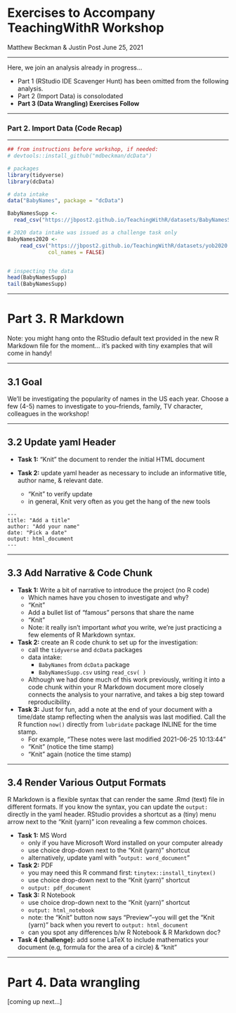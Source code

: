 Exercises to Accompany TeachingWithR Workshop
================
Matthew Beckman & Justin Post
June 25, 2021

<hr>

Here, we join an analysis already in progress…

  - Part 1 (RStudio IDE Scavenger Hunt) has been omitted from the
    following analysis.
  - Part 2 (Import Data) is consolodated
  - **Part 3 (Data Wrangling) Exercises Follow**

<hr>

### Part 2. Import Data (Code Recap)

<hr>

``` r
## from instructions before workshop, if needed:
# devtools::install_github("mdbeckman/dcData")

# packages
library(tidyverse)  
library(dcData)     

# data intake
data("BabyNames", package = "dcData")

BabyNamesSupp <- 
  read_csv("https://jbpost2.github.io/TeachingWithR/datasets/BabyNamesSupp.csv")

# 2020 data intake was issued as a challenge task only
BabyNames2020 <-   
    read_csv("https://jbpost2.github.io/TeachingWithR/datasets/yob2020.txt", 
             col_names = FALSE)


# inspecting the data
head(BabyNamesSupp)
tail(BabyNamesSupp)
```

<hr>

# Part 3. R Markdown

Note: you might hang onto the RStudio default text provided in the new R
Markdown file for the moment… it’s packed with tiny examples that will
come in handy\!

<hr>

## 3.1 Goal

We’ll be investigating the popularity of names in the US each year.
Choose a few (4-5) names to investigate to you–friends, family, TV
character, colleagues in the workshop\!

<hr>

## 3.2 Update yaml Header

  - **Task 1:** “Knit” the document to render the initial HTML document

  - **Task 2:** update yaml header as necessary to include an
    informative title, author name, & relevant date.
    
      - “Knit” to verify update
      - in general, Knit very often as you get the hang of the new tools

<!-- end list -->

    ---
    title: "Add a title"
    author: "Add your name"
    date: "Pick a date"
    output: html_document
    ---

<hr>

## 3.3 Add Narrative & Code Chunk

  - **Task 1:** Write a bit of narrative to introduce the project (no R
    code)
      - Which names have you chosen to investigate and why?  
      - “Knit”  
      - Add a bullet list of “famous” persons that share the name  
      - “Knit”  
      - Note: it really isn’t important *what* you write, we’re just
        practicing a few elements of R Markdown syntax.
  - **Task 2:** create an R code chunk to set up for the investigation:
      - call the `tidyverse` and `dcData` packages  
      - data intake:
          - `BabyNames` from `dcData` package  
          - `BabyNamesSupp.csv` using `read_csv( )`  
      - Although we had done much of this work previously, writing it
        into a code chunk within your R Markdown document more closely
        connects the analysis to your narrative, and takes a big step
        toward reproducibility.
  - **Task 3:** Just for fun, add a note at the end of your document
    with a time/date stamp reflecting when the analysis was last
    modified. Call the R function `now()` directly from `lubridate`
    package INLINE for the time stamp.
      - For example, “These notes were last modified 2021-06-25
        10:13:44”  
      - “Knit” (notice the time stamp)  
      - “Knit” again (notice the time stamp)

<hr>

## 3.4 Render Various Output Formats

R Markdown is a flexible syntax that can render the same .Rmd (text)
file in different formats. If you know the syntax, you can update the
`output:` directly in the yaml header. RStudio provides a shortcut as a
(tiny) menu arrow next to the “Knit (yarn)” icon revealing a few common
choices.

  - **Task 1:** MS Word
      - only if you have Microsoft Word installed on your computer
        already
      - use choice drop-down next to the “Knit (yarn)” shortcut
      - alternatively, update yaml with “`output: word_document`”
  - **Task 2:** PDF
      - you may need this R command first:
        `tinytex::install_tinytex()`  
      - use choice drop-down next to the “Knit (yarn)” shortcut
      - `output: pdf_document`
  - **Task 3:** R Notebook
      - use choice drop-down next to the “Knit (yarn)” shortcut
      - `output: html_notebook`
      - note: the “Knit” button now says “Preview”–you will get the
        “Knit (yarn)” back when you revert to `output: html_document`
      - can you spot any differences b/w R Notebook & R Markdown doc?
  - **Task 4 (challenge):** add some LaTeX to include mathematics your
    document (e.g, formula for the area of a circle) & “knit”

<hr>

# Part 4. Data wrangling

\[coming up next…\]
